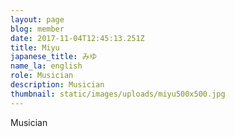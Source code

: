 ```yaml
---
layout: page
blog: member
date: 2017-11-04T12:45:13.251Z
title: Miyu
japanese_title: みゆ
name_la: english
role: Musician
description: Musician
thumbnail: static/images/uploads/miyu500x500.jpg
---
```

Musician

